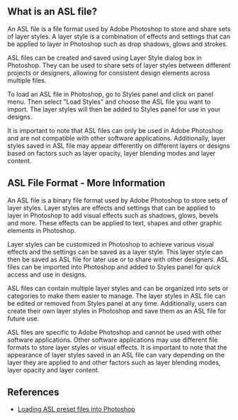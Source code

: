 ## What is an ASL file?

An ASL file is a file format used by Adobe Photoshop to store and share sets of layer styles. A layer style is a combination of effects and settings that can be applied to layer in Photoshop such as drop shadows, glows and strokes.

ASL files can be created and saved using Layer Style dialog box in Photoshop. They can be used to share sets of layer styles between different projects or designers, allowing for consistent design elements across multiple files.

To load an ASL file in Photoshop, go to Styles panel and click on panel menu. Then select "Load Styles" and choose the ASL file you want to import. The layer styles will then be added to Styles panel for use in your designs.

It is important to note that ASL files can only be used in Adobe Photoshop and are not compatible with other software applications. Additionally, layer styles saved in ASL file may appear differently on different layers or designs based on factors such as layer opacity, layer blending modes and layer content.

## ASL File Format - More Information

An ASL file is a binary file format used by Adobe Photoshop to store sets of layer styles. Layer styles are effects and settings that can be applied to layer in Photoshop to add visual effects such as shadows, glows, bevels and more. These effects can be applied to text, shapes and other graphic elements in Photoshop.

Layer styles can be customized in Photoshop to achieve various visual effects and the settings can be saved as a layer style. This layer style can then be saved as ASL file for later use or to share with other designers. ASL files can be imported into Photoshop and added to Styles panel for quick access and use in designs.

ASL files can contain multiple layer styles and can be organized into sets or categories to make them easier to manage. The layer styles in ASL file can be edited or removed from Styles panel at any time. Additionally, users can create their own layer styles in Photoshop and save them as an ASL file for future use.

ASL files are specific to Adobe Photoshop and cannot be used with other software applications. Other software applications may use different file formats to store layer styles or visual effects. It is important to note that the appearance of layer styles saved in an ASL file can vary depending on the layer they are applied to and other factors such as layer blending modes, layer opacity and layer content.

## References
* [Loading ASL preset files into Photoshop](https://community.adobe.com/t5/photoshop-ecosystem-discussions/loading-asl-preset-files-into-photoshop/td-p/10830311)
